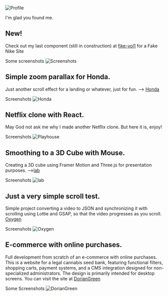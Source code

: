 
![Profile](https://drive.google.com/uc?id=1qqbZKFWCSAxm1VUrhvmnCoQ_leVqEWAb)

I'm glad you found me.
## New!
Check out my last component (still in construction) at [fike-vol1](https://fike-vol1.vercel.app/) for a Fake Nike Site

Some screenshots
![Screenshots](https://drive.google.com/uc?id=1j97ksueFyIRmJDtyFSKDHbJgEyJHy8dk)

## Simple zoom parallax for Honda.
Just another scroll effect for a landing or whatever, just for fun.  --> [Honda](https://image-scroll-ashen.vercel.app/)

Screenshots
![Honda](https://drive.google.com/uc?id=1Kx72_13lDGz4LTXMJkhGA1r7ZSLs0qTo)

## Netflix clone with React.
May God not ask me why I made another Netflix clone. But here it is, enjoy!

Screenshots
![Playhouse](https://drive.google.com/uc?id=1o9B7YvNFEQA3h8L6xSVfKc-_bCsCGu8w)

## Smoothing to a 3D Cube with Mouse.
Creating a 3D cube using Framer Motion and Three.js for presentation purposes. 
-->[lab](https://cube-mocha.vercel.app/)

Screenshots
![lab](https://drive.google.com/uc?id=1Jf3cYv6nqOzOZlFIJMxwI1NxKV8EHeAi)

## Just a very simple scroll test.
Simple project converting a video to JSON and synchronizing it with scrolling using Lottie and GSAP, so that the video progresses as you scroll.
[Oxygen](https://simple-scroll-n2.vercel.app/)

Screenshots
![Oxygen](https://drive.google.com/uc?id=1mD2B5zwq6BG5vy41i2497tCRk7od6pUs)



## E-commerce with online purchases.
Full development from scratch of an e-commerce with online purchases. 
This is a website for a legal cannabis seed bank, featuring functional filters, shopping carts, payment systems, and a CMS integration designed for non-specialized administrators. The design is primarily intended for desktop screens. You can visit the site at [DorianGreen](https://sativa-ebon.vercel.app/)

Some Screenshots
![DorianGreen](https://drive.google.com/uc?id=10EsSVr1KNrAsp8GbHbpiTkA8R2LILfk_)
